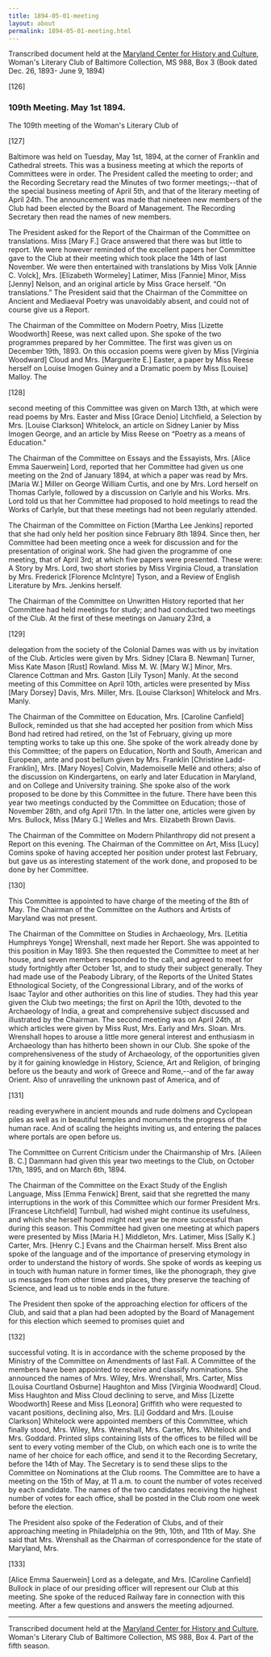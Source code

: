 ```yaml
---
title: 1894-05-01-meeting
layout: about
permalink: 1894-05-01-meeting.html
---
```

Transcribed document held at the [Maryland Center for History and Culture](http://mdhs.org/), Woman's Literary Club of Baltimore Collection, MS 988, Box 3 (Book dated Dec. 26, 1893- June 9, 1894)

[126]

### 109th Meeting. May 1st 1894.

The 109th meeting of the Woman's Literary Club of

[127]

Baltimore was held on Tuesday, May 1st, 1894, at the corner of Franklin and Cathedral streets. This was a business meeting at which the reports of Committees were in order. The President called the meeting to order; and the Recording Secretary read the Minutes of two former meetings;--that of the special business meeting of April 5th, and that of the literary meeting of April 24th. The announcement was made that nineteen new members of the Club had been elected by the Board of Management. The Recording Secretary then read the names of new members.

The President asked for the Report of the Chairman of the Committee on translations. Miss [Mary F.] Grace answered that there was but little to report. We were however reminded of the excellent papers her Committee gave to the Club at their meeting which took place the 14th of last November. We were then entertained with translations by Miss Volk [Annie C. Volck], Mrs. [Elizabeth Wormeley] Latimer, Miss [Fannie] Minor, Miss [Jenny] Nelson, and an original article by Miss Grace herself. “On translations.” The President said that the Chairman of the Committee on Ancient and Mediaeval Poetry was unavoidably absent, and could not of course give us a Report.

The Chairman of the Committee on Modern Poetry, Miss [Lizette Woodworth] Reese, was next called upon. She spoke of the two programmes prepared by her Committee. The first was given us on December 19th, 1893. On this occasion poems were given by Miss [Virginia Woodward] Cloud and Mrs. [Marguerite E.] Easter, a paper by Miss Reese herself on Louise Imogen Guiney and a Dramatic poem by Miss [Louise] Malloy. The

[128]

second meeting of this Committee was given on March 13th, at which were read poems by Mrs. Easter and Miss [Grace Denio] Litchfield, a Selection by Mrs. [Louise Clarkson] Whitelock, an article on Sidney Lanier by Miss Imogen George, and an article by Miss Reese on “Poetry as a means of Education."

The Chairman of the Committee on Essays and the Essayists, Mrs. [Alice Emma Sauerwein] Lord, reported that her Committee had given us one meeting on the 2nd of January 1894, at which a paper was read by Mrs. [Maria W.] Miller on George William Curtis, and one by Mrs. Lord herself on Thomas Carlyle, followed by a discussion on Carlyle and his Works. Mrs. Lord told us that her Committee had proposed to hold meetings to read the Works of Carlyle, but that these meetings had not been regularly attended.

The Chairman of the Committee on Fiction [Martha Lee Jenkins] reported that she had only held her position since February 8th 1894. Since then, her Committee had been meeting once a week for discussion and for the presentation of original work. She had given the programme of one meeting, that of April 3rd; at which five papers were presented. These were: A Story by Mrs. Lord, two short stories by Miss Virginia Cloud, a translation by Mrs. Frederick [Florence McIntyre] Tyson, and a Review of English Literature by Mrs. Jenkins herself.

The Chairman of the Committee on Unwritten History reported that her Committee had held meetings for study; and had conducted two meetings of the Club. At the first of these meetings on January 23rd, a

[129]

delegation from the society of the Colonial Dames was with us by invitation of the Club. Articles were given by Mrs. Sidney [Clara B. Newman] Turner, Miss Kate Mason [Rust] Rowland. Miss M. W. [Mary W.] Minor, Mrs. Clarence Cottman and Mrs. Gaston [Lily Tyson] Manly. At the second meeting of this Committee on April 10th, articles were presented by Miss [Mary Dorsey] Davis, Mrs. Miller, Mrs. [Louise Clarkson] Whitelock and Mrs. Manly.

The Chairman of the Committee on Education, Mrs. [Caroline Canfield] Bullock, reminded us that she had accepted her position from which Miss Bond had retired had retired, on the 1st of February, giving up more tempting works to take up this one. She spoke of the work already done by this Committee; of the papers on Education, North and South, American and European, ante and post bellum given by Mrs. Franklin [Christine Ladd-Franklin], Mrs. [Mary Noyes] Colvin, Mademoiselle Mellé and others; also of the discussion on Kindergartens, on early and later Education in Maryland, and on College and University training. She spoke also of the work proposed to be done by this Committee in the future. There have been this year two meetings conducted by the Committee on Education; those of November 28th, and ofg April 17th. In the latter one, articles were given by Mrs. Bullock, Miss [Mary G.] Welles and Mrs. Elizabeth Brown Davis.

The Chairman of the Committee on Modern Philanthropy did not present a Report on this evening. The Chairman of the Committee on Art, Miss [Lucy] Comins spoke of having accepted her position under protest last February, but gave us as interesting statement of the work done, and proposed to be done by her Committee.

[130]

This Committee is appointed to have charge of the meeting of the 8th of May. The Chairman of the Committee on the Authors and Artists of Maryland was not present.

The Chairman of the Committee on Studies in Archaeology, Mrs. [Letitia Humphreys Yonge] Wrenshall, next made her Report. She was appointed to this position in May 1893. She then requested the Committee to meet at her house, and seven members responded to the call, and agreed to meet for study fortnightly after October 1st, and to study their subject generally. They had made use of the Peabody Library, of the Reports of the United States Ethnological Society, of the Congressional Library, and of the works of Isaac Taylor and other authorities on this line of studies. They had this year given the Club two meetings; the first on April the 10th, devoted to the Archaeology of India, a great and comprehensive subject discussed and illustrated by the Chairman. The second meeting was on April 24th, at which articles were given by Miss Rust, Mrs. Early and Mrs. Sloan. Mrs. Wrenshall hopes to arouse a little more general interest and enthusiasm in Archaeology than has hitherto been shown in our Club. She spoke of the comprehensiveness of the study of Archaeology, of the opportunities given by it for gaining knowledge in History, Science, Art and Religion, of bringing before us the beauty and work of Greece and Rome,--and of the far away Orient. Also of unravelling the unknown past of America, and of

[131]

reading everywhere in ancient mounds and rude dolmens and Cyclopean piles as well as in beautiful temples and monuments the progress of the human race. And of scaling the heights inviting us, and entering the palaces where portals are open before us.

The Committee on Current Criticism under the Chairmanship of Mrs. [Aileen B. C.] Dammann had given this year two meetings to the Club, on October 17th, 1895, and on March 6th, 1894.

The Chairman of the Committee on the Exact Study of the English Language, Miss [Emma Fenwick] Brent, said that she regretted the many interruptions in the work of this Committee which our former President Mrs. [Francese Litchfield] Turnbull, had wished might continue its usefulness, and which she herself hoped might next year be more successful than during this season. This Committee had given one meeting at which papers were presented by Miss [Maria H.] Middleton, Mrs. Latimer, Miss [Sally K.] Carter, Mrs. [Henry C.] Evans and the Chairman herself. Miss Brent also spoke of the language and of the importance of preserving etymology in order to understand the history of words. She spoke of words as keeping us in touch with human nature in former times, like the phonograph, they give us messages from other times and places, they preserve the teaching of Science, and lead us to noble ends in the future.

The President then spoke of the approaching election for officers of the Club, and said that a plan had been adopted by the Board of Management for this election which seemed to promises quiet and

[132]

successful voting. It is in accordance with the scheme proposed by the Ministry of the Committee on Amendments of last Fall. A Committee of the members have been appointed to receive and classify nominations. She announced the names of Mrs. Wiley, Mrs. Wrenshall, Mrs. Carter, Miss [Louisa Courtland Osburne] Haughton and Miss [Virginia Woodward] Cloud. Miss Haughton and Miss Cloud declining to serve, and Miss [Lizette Woodworth] Reese and Miss [Leonora] Griffith who were requested to vacant positions, declining also, Mrs. [Li] Goddard and Mrs. [Louise Clarkson] Whitelock were appointed members of this Committee, which finally stood, Mrs. Wiley, Mrs. Wrenshall, Mrs. Carter, Mrs. Whitelock and Mrs. Goddard. Printed slips containing lists of the offices to be filled will be sent to every voting member of the Club, on which each one is to write the name of her choice for each office, and send it to the Recording Secretary, before the 14th of May. The Secretary is to send these slips to the Committee on Nominations at the Club rooms. The Committee are to have a meeting on the 15th of May, at 11 a.m. to count the number of votes received by each candidate. The names of the two candidates receiving the highest number of votes for each office, shall be posted in the Club room one week before the election.

The President also spoke of the Federation of Clubs, and of their approaching meeting in Philadelphia on the 9th, 10th, and 11th of May. She said that Mrs. Wrenshall as the Chairman of correspondence for the state of Maryland, Mrs.

[133]

[Alice Emma Sauerwein] Lord as a delegate, and Mrs. [Caroline Canfield] Bullock in place of our presiding officer will represent our Club at this meeting. She spoke of the reduced Railway fare in connection with this meeting. After a few questions and answers the meeting adjourned.
<hr>

Transcribed document held at the [Maryland Center for History and Culture](http://mdhs.org/), Woman's Literary Club of Baltimore Collection, MS 988, Box 4. Part of the fifth season.